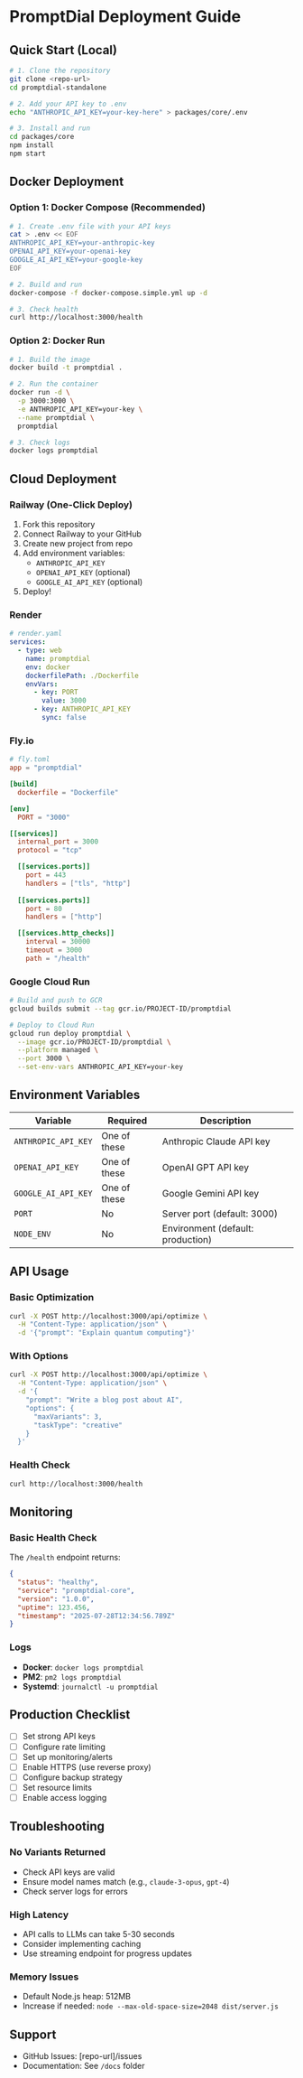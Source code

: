 # PromptDial Deployment Guide

## Quick Start (Local)

```bash
# 1. Clone the repository
git clone <repo-url>
cd promptdial-standalone

# 2. Add your API key to .env
echo "ANTHROPIC_API_KEY=your-key-here" > packages/core/.env

# 3. Install and run
cd packages/core
npm install
npm start
```

## Docker Deployment

### Option 1: Docker Compose (Recommended)

```bash
# 1. Create .env file with your API keys
cat > .env << EOF
ANTHROPIC_API_KEY=your-anthropic-key
OPENAI_API_KEY=your-openai-key
GOOGLE_AI_API_KEY=your-google-key
EOF

# 2. Build and run
docker-compose -f docker-compose.simple.yml up -d

# 3. Check health
curl http://localhost:3000/health
```

### Option 2: Docker Run

```bash
# 1. Build the image
docker build -t promptdial .

# 2. Run the container
docker run -d \
  -p 3000:3000 \
  -e ANTHROPIC_API_KEY=your-key \
  --name promptdial \
  promptdial

# 3. Check logs
docker logs promptdial
```

## Cloud Deployment

### Railway (One-Click Deploy)

1. Fork this repository
2. Connect Railway to your GitHub
3. Create new project from repo
4. Add environment variables:
   - `ANTHROPIC_API_KEY`
   - `OPENAI_API_KEY` (optional)
   - `GOOGLE_AI_API_KEY` (optional)
5. Deploy!

### Render

```yaml
# render.yaml
services:
  - type: web
    name: promptdial
    env: docker
    dockerfilePath: ./Dockerfile
    envVars:
      - key: PORT
        value: 3000
      - key: ANTHROPIC_API_KEY
        sync: false
```

### Fly.io

```toml
# fly.toml
app = "promptdial"

[build]
  dockerfile = "Dockerfile"

[env]
  PORT = "3000"

[[services]]
  internal_port = 3000
  protocol = "tcp"

  [[services.ports]]
    port = 443
    handlers = ["tls", "http"]
  
  [[services.ports]]
    port = 80
    handlers = ["http"]

  [[services.http_checks]]
    interval = 30000
    timeout = 3000
    path = "/health"
```

### Google Cloud Run

```bash
# Build and push to GCR
gcloud builds submit --tag gcr.io/PROJECT-ID/promptdial

# Deploy to Cloud Run
gcloud run deploy promptdial \
  --image gcr.io/PROJECT-ID/promptdial \
  --platform managed \
  --port 3000 \
  --set-env-vars ANTHROPIC_API_KEY=your-key
```

## Environment Variables

| Variable | Required | Description |
|----------|----------|-------------|
| `ANTHROPIC_API_KEY` | One of these | Anthropic Claude API key |
| `OPENAI_API_KEY` | One of these | OpenAI GPT API key |
| `GOOGLE_AI_API_KEY` | One of these | Google Gemini API key |
| `PORT` | No | Server port (default: 3000) |
| `NODE_ENV` | No | Environment (default: production) |

## API Usage

### Basic Optimization

```bash
curl -X POST http://localhost:3000/api/optimize \
  -H "Content-Type: application/json" \
  -d '{"prompt": "Explain quantum computing"}'
```

### With Options

```bash
curl -X POST http://localhost:3000/api/optimize \
  -H "Content-Type: application/json" \
  -d '{
    "prompt": "Write a blog post about AI",
    "options": {
      "maxVariants": 3,
      "taskType": "creative"
    }
  }'
```

### Health Check

```bash
curl http://localhost:3000/health
```

## Monitoring

### Basic Health Check

The `/health` endpoint returns:
```json
{
  "status": "healthy",
  "service": "promptdial-core",
  "version": "1.0.0",
  "uptime": 123.456,
  "timestamp": "2025-07-28T12:34:56.789Z"
}
```

### Logs

- **Docker**: `docker logs promptdial`
- **PM2**: `pm2 logs promptdial`
- **Systemd**: `journalctl -u promptdial`

## Production Checklist

- [ ] Set strong API keys
- [ ] Configure rate limiting
- [ ] Set up monitoring/alerts
- [ ] Enable HTTPS (use reverse proxy)
- [ ] Configure backup strategy
- [ ] Set resource limits
- [ ] Enable access logging

## Troubleshooting

### No Variants Returned

- Check API keys are valid
- Ensure model names match (e.g., `claude-3-opus`, `gpt-4`)
- Check server logs for errors

### High Latency

- API calls to LLMs can take 5-30 seconds
- Consider implementing caching
- Use streaming endpoint for progress updates

### Memory Issues

- Default Node.js heap: 512MB
- Increase if needed: `node --max-old-space-size=2048 dist/server.js`

## Support

- GitHub Issues: [repo-url]/issues
- Documentation: See `/docs` folder